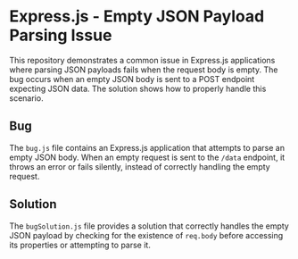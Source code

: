 # Express.js - Empty JSON Payload Parsing Issue

This repository demonstrates a common issue in Express.js applications where parsing JSON payloads fails when the request body is empty.  The bug occurs when an empty JSON body is sent to a POST endpoint expecting JSON data. The solution shows how to properly handle this scenario.

## Bug

The `bug.js` file contains an Express.js application that attempts to parse an empty JSON body.  When an empty request is sent to the `/data` endpoint, it throws an error or fails silently, instead of correctly handling the empty request.

## Solution

The `bugSolution.js` file provides a solution that correctly handles the empty JSON payload by checking for the existence of `req.body` before accessing its properties or attempting to parse it.